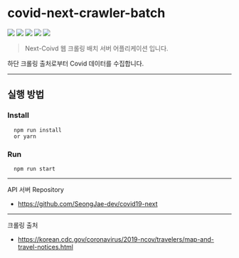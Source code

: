 # covid-next-crawler-batch
<img src="https://img.shields.io/badge/Node.js-339933?style=flat-square&logo=Node.js&logoColor=white"/></a>
<img src="https://img.shields.io/badge/-Express-green?style=flat-square&logo=Express&logoColor=white"/></a>
<img src="https://img.shields.io/badge/JavaScript-F7DF1E?style=flat-square&logo=JavaScript&logoColor=white"/></a> 
<img src="https://img.shields.io/badge/-TypeScript-blue??style=flat-square&logo=TypeScript&logoColor=white"/></a>
<img src="https://img.shields.io/badge/-Mysql-blue??style=flat-square&logo=Mysql&logoColor=white"/></a>

> Next-Coivd 웹 크롤링 배치 서버 어플리케이션 입니다.

하단 크롤링 출처로부터 Covid 데이터를 수집합니다. 

---
## 실행 방법

### Install
```
  npm run install
  or yarn
```
### Run
```
  npm run start
```
---

API 서버 Repository
- https://github.com/SeongJae-dev/covid19-next
---
크롤링 출처
- https://korean.cdc.gov/coronavirus/2019-ncov/travelers/map-and-travel-notices.html
